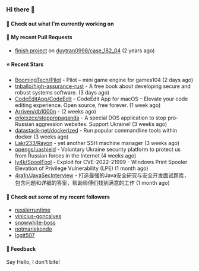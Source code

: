 ### Hi there 👋

#### 👷 Check out what I'm currently working on

#### 🔨 My recent Pull Requests

- [finish project](https://github.com/duytran0998/case_182_04/pull/1) on [duytran0998/case_182_04](https://github.com/duytran0998/case_182_04) (2 years ago)

#### ⭐ Recent Stars

- [BoomingTech/Pilot](https://github.com/BoomingTech/Pilot) - Pilot – mini game engine for games104 (2 days ago)
- [tnballo/high-assurance-rust](https://github.com/tnballo/high-assurance-rust) - A free book about developing secure and robust systems software. (3 days ago)
- [CodeEditApp/CodeEdit](https://github.com/CodeEditApp/CodeEdit) - CodeEdit App for macOS – Elevate your code editing experience. Open source, free forever. (1 week ago)
- [Arriven/db1000n](https://github.com/Arriven/db1000n) -  (2 weeks ago)
- [erkexzcx/stoppropaganda](https://github.com/erkexzcx/stoppropaganda) - A special DOS application to stop pro-Russian aggression websites. Support Ukraine! (3 weeks ago)
- [datastack-net/dockerized](https://github.com/datastack-net/dockerized) - Run popular commandline tools within docker (3 weeks ago)
- [Lakr233/Rayon](https://github.com/Lakr233/Rayon) - yet another SSH machine manager (3 weeks ago)
- [opengs/uashield](https://github.com/opengs/uashield) - Voluntary Ukraine security platform to protect us from Russian forces in the Internet (4 weeks ago)
- [ly4k/SpoolFool](https://github.com/ly4k/SpoolFool) - Exploit for CVE-2022-21999 - Windows Print Spooler Elevation of Privilege Vulnerability (LPE) (1 month ago)
- [4ra1n/JavaSecInterview](https://github.com/4ra1n/JavaSecInterview) - 打造最强的Java安全研究与安全开发面试题库，包含问题和详细的答案，帮助师傅们找到满意的工作 (1 month ago)

#### 👯 Check out some of my recent followers

- [resslerruntime](https://github.com/resslerruntime)
- [vinicius-goncalves](https://github.com/vinicius-goncalves)
- [snowwhite-boss](https://github.com/snowwhite-boss)
- [notmariekondo](https://github.com/notmariekondo)
- [logit507](https://github.com/logit507)

#### 💬 Feedback

Say Hello, I don't bite!